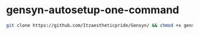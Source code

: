 # gensyn-autosetup-one-command
```bash 
git clone https://github.com/Itzaestheticpride/Gensyn/ && chmod +x gensyn.sh && sudo bash "./gensyn.sh
```

